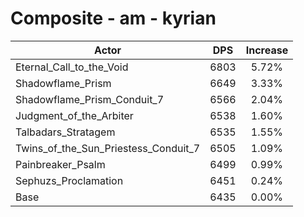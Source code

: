 # Composite - am - kyrian
| Actor | DPS | Increase |
|---|:---:|:---:|
|Eternal_Call_to_the_Void|6803|5.72%|
|Shadowflame_Prism|6649|3.33%|
|Shadowflame_Prism_Conduit_7|6566|2.04%|
|Judgment_of_the_Arbiter|6538|1.60%|
|Talbadars_Stratagem|6535|1.55%|
|Twins_of_the_Sun_Priestess_Conduit_7|6505|1.09%|
|Painbreaker_Psalm|6499|0.99%|
|Sephuzs_Proclamation|6451|0.24%|
|Base|6435|0.00%|
